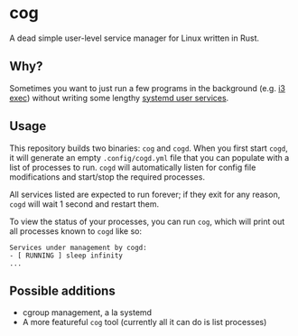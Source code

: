 # cog

A dead simple user-level service manager for Linux written in Rust.

## Why?

Sometimes you want to just run a few programs in the background (e.g. [i3 exec](https://wiki.archlinux.org/title/i3#Autostart)) without writing some lengthy [systemd user services](https://wiki.archlinux.org/title/systemd/User).

## Usage

This repository builds two binaries: `cog` and `cogd`. When you first start `cogd`, it will generate an empty `.config/cogd.yml` file that you can populate with a list of processes to run. `cogd` will automatically listen for config file modifications and start/stop the required processes.

All services listed are expected to run forever; if they exit for any reason, `cogd` will wait 1 second and restart them.

To view the status of your processes, you can run `cog`, which will print out all processes known to `cogd` like so:

```
Services under management by cogd:
- [ RUNNING ] sleep infinity
...
```

## Possible additions

- cgroup management, a la systemd
- A more featureful `cog` tool (currently all it can do is list processes)